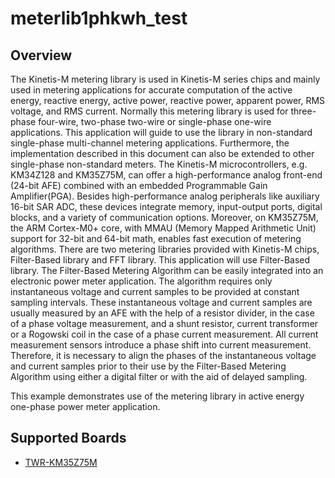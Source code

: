 # meterlib1phkwh_test

## Overview
The Kinetis-M metering library is used in Kinetis-M series chips and mainly used in metering applications for accurate
computation of the active energy, reactive energy, active power, reactive power, apparent power, RMS voltage, and RMS
current.
Normally this metering library is used for three-phase four-wire, two-phase two-wire or single-phase one-wire applications.
This application will guide to use the library in non-standard single-phase multi-channel metering applications. Furthermore,
the implementation described in this document can also be extended to other single-phase non-standard meters.
The Kinetis-M microcontrollers, e.g. KM34Z128 and KM35Z75M, can offer a high-performance analog front-end (24-bit AFE)
combined with an embedded Programmable Gain Amplifier(PGA). Besides high-performance analog peripherals like
auxiliary 16-bit SAR ADC, these devices integrate memory, input-output ports, digital blocks, and a variety of communication
options.
Moreover, on KM35Z75M, the ARM Cortex-M0+ core, with MMAU (Memory Mapped Arithmetic Unit) support for 32-bit and
64-bit math, enables fast execution of metering algorithms.
There are two metering libraries provided with Kinetis-M chips, Filter-Based library and FFT library. This application will use
Filter-Based library.
The Filter-Based Metering Algorithm can be easily integrated into an electronic power meter application. The algorithm
requires only instantaneous voltage and current samples to be provided at constant sampling intervals. These instantaneous
voltage and current samples are usually measured by an AFE with the help of a resistor divider, in the case of a phase voltage
measurement, and a shunt resistor, current transformer or a Rogowski coil in the case of a phase current measurement. All
current measurement sensors introduce a phase shift into current measurement. Therefore, it is necessary to align the phases
of the instantaneous voltage and current samples prior to their use by the Filter-Based Metering Algorithm using either a
digital filter or with the aid of delayed sampling.

This example demonstrates  use  of  the  metering  library  in  active  energy  one-phase  power meter application.

## Supported Boards
- [TWR-KM35Z75M](../../_boards/twrkm35z75m/demo_apps/meterlib1phkwh_test/example_board_readme.md)
